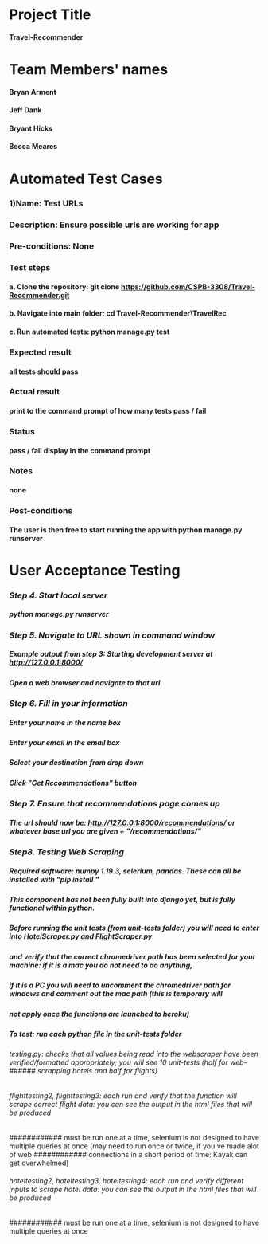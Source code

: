 # Project Title
#### Travel-Recommender

# Team Members' names
#### Bryan Arment
#### Jeff Dank
#### Bryant Hicks
#### Becca Meares

# Automated Test Cases
### 1)Name: Test URLs
###   Description: Ensure possible urls are working for app
###   Pre-conditions: None
###   Test steps
####     a. Clone the repository: git clone https://github.com/CSPB-3308/Travel-Recommender.git
####     b. Navigate into main folder: cd Travel-Recommender\TravelRec
####     c. Run automated tests: python manage.py test
###   Expected result
####       all tests should pass
###   Actual result
####       print to the command prompt of how many tests pass / fail
###   Status
####       pass / fail display in the command prompt
###   Notes
####       none
###   Post-conditions
####       The user is then free to start running the app with python manage.py runserver

# User Acceptance Testing
### ***Step 4. Start local server***
##### python manage.py runserver
#####
### ***Step 5. Navigate to URL shown in command window***
##### Example output from step 3: Starting development server at http://127.0.0.1:8000/
##### Open a web browser and navigate to that url
#####
### ***Step 6. Fill in your information***
##### Enter your name in the name box
##### Enter your email in the email box
##### Select your destination from drop down
##### Click "Get Recommendations" button
#####
### ***Step 7. Ensure that recommendations page comes up***
##### The url should now be: http://127.0.0.1:8000/recommendations/ or whatever base url you are given + "/recommendations/"
#####
### ***Step8. Testing Web Scraping***
##### Required software: numpy 1.19.3, selerium, pandas. These can all be installed with "pip install "
##### This component has not been fully built into django yet, but is fully functional within python.
##### Before running the unit tests (from unit-tests folder) you will need to enter into HotelScraper.py and FlightScraper.py
##### and verify that the correct chromedriver path has been selected for your machine: if it is a mac you do not need to do anything,
##### if it is a PC you will need to uncomment the chromedriver path for windows and comment out the mac path (this is temporary will
##### not apply once the functions are launched to heroku) 
##### To test: run each python file in the unit-tests folder
###### testing.py: checks that all values being read into the webscraper have been verified/formatted appropriately; you will see 10 unit-tests (half for web-  ###### scrapping hotels and half for flights)  
###### flighttesting2, flighttesting3: each run and verify that the function will scrape correct flight data: you can see the output in the html files that will be produced
############ must be run one at a time, selenium is not designed to have multiple queries at once (may need to run once or twice, if you've made alot of web ############ connections in a short period of time: Kayak can get overwhelmed) 
###### hoteltesting2, hoteltesting3, hoteltesting4: each run and verify different inputs to scrape hotel data: you can see the output in the html files that will be produced
############ must be run one at a time, selenium is not designed to have multiple queries at once
